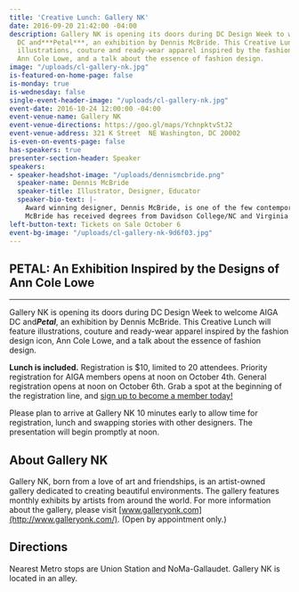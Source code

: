 ```yaml
---
title: 'Creative Lunch: Gallery NK'
date: 2016-09-20 21:42:00 -04:00
description: Gallery NK is opening its doors during DC Design Week to welcome AIGA
  DC and***Petal***, an exhibition by Dennis McBride. This Creative Lunch will feature
  illustrations, couture and ready-wear apparel inspired by the fashion design icon,
  Ann Cole Lowe, and a talk about the essence of fashion design.
image: "/uploads/cl-gallery-nk.jpg"
is-featured-on-home-page: false
is-monday: true
is-wednesday: false
single-event-header-image: "/uploads/cl-gallery-nk.jpg"
event-date: 2016-10-24 12:00:00 -04:00
event-venue-name: Gallery NK
event-venue-directions: https://goo.gl/maps/YchnpktvStJ2
event-venue-address: 321 K Street  NE Washington, DC 20002
is-even-on-events-page: false
has-speakers: true
presenter-section-header: Speaker
speakers:
- speaker-headshot-image: "/uploads/dennismcbride.png"
  speaker-name: Dennis McBride
  speaker-title: Illustrator, Designer, Educator
  speaker-bio-text: |-
    Award winning designer, Dennis McBride, is one of the few contemporaries with creative triumphs in both costume and fashion design, whose career highlights include a feature in Women’s Wear Daily (WWD), Best of New York issue; his own clothing label ONEYLL; theatrical productions of HELLO DOLLY and NOT ABOUT NIGHTINGALES, at Howard University, as well as various dance performances. His illustrations have been featured with the International Workers Garment Union (ILGWU). As former Curator and Advisory Board counsel for The Black Fashion Museum (BFM/DC), his installations and traveling exhibit, “A Stitch in Time: 1800-2000,” played a key factor in the recognition of the BFM collection that led to its acquisition by the National Museum of African American Culture (NMAAHC | Smithsonian Institution).
    McBride has received degrees from Davidson College/NC and Virginia Commonwealth University (VCU)/VA. His four years of curriculum development and teaching in the Fashion Design department at Sitar Arts Center has been one of his most heart-felt achievements to date.
left-button-text: Tickets on Sale October 6
event-bg-image: "/uploads/cl-gallery-nk-9d6f03.jpg"
---
```


## PETAL: An Exhibition Inspired by the Designs of Ann Cole Lowe

---

Gallery NK is opening its doors during DC Design Week to welcome AIGA DC and***Petal***, an exhibition by Dennis McBride. This Creative Lunch will feature illustrations, couture and ready-wear apparel inspired by the fashion design icon, Ann Cole Lowe, and a talk about the essence of fashion design.

**Lunch is included.** Registration is $10, limited to 20 attendees. Priority registration for AIGA members opens at noon on October 4th. General registration opens at noon on October 6th. Grab a spot at the beginning of the registration line, and [sign up to become a member today!](http://www.aiga.org/join)

Please plan to arrive at Gallery NK 10 minutes early to allow time for registration, lunch and swapping stories with other designers. The presentation will begin promptly at noon.

## About Gallery NK

Gallery NK, born from a love of art and friendships, is an artist-owned gallery dedicated to creating beautiful environments. The gallery features monthly exhibits by artists from around the world. For more information about the gallery, please visit [www.galleryonk.com](http://www.galleryonk.com/). (Open by appointment only.)

## Directions

Nearest Metro stops are Union Station and NoMa-Gallaudet. Gallery NK is located in an alley.
